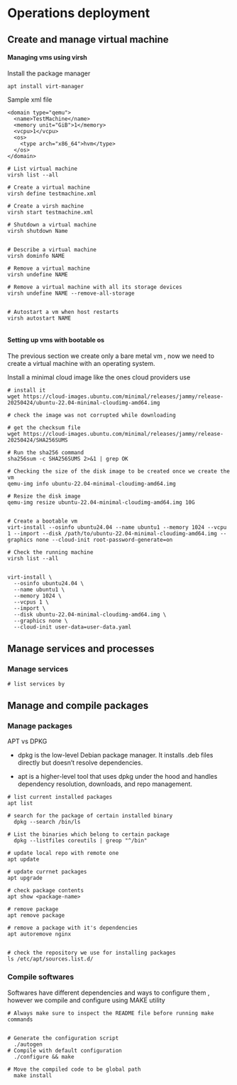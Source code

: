 
# Operations deployment


## Create and manage virtual machine 


#### Managing vms using virsh

Install the package manager

```
apt install virt-manager
```


Sample xml file
```
<domain type="qemu">
  <name>TestMachine</name>
  <memory unit="GiB">1</memory>
  <vcpu>1</vcpu>
  <os>
    <type arch="x86_64">hvm</type>
  </os>
</domain>

```

```
# List virtual machine 
virsh list --all

# Create a virtual machine 
virsh define testmachine.xml

# Create a virsh machine
virsh start testmachine.xml

# Shutdown a virtual machine 
virsh shutdown Name


# Describe a virtual machine 
virsh dominfo NAME

# Remove a virtual machine 
virsh undefine NAME

# Remove a virtual machine with all its storage devices
virsh undefine NAME --remove-all-storage


# Autostart a vm when host restarts
virsh autostart NAME


```


#### Setting up vms with bootable os

The previous section we create only a bare metal vm , now we need to create a virtual machine with an operating system. 

Install a minimal cloud image like the ones cloud providers use

```
# install it
wget https://cloud-images.ubuntu.com/minimal/releases/jammy/release-20250424/ubuntu-22.04-minimal-cloudimg-amd64.img

# check the image was not corrupted while downloading 

# get the checksum file
wget https://cloud-images.ubuntu.com/minimal/releases/jammy/release-20250424/SHA256SUMS

# Run the sha256 command 
sha256sum -c SHA256SUMS 2>&1 | grep OK

```


```
# Checking the size of the disk image to be created once we create the vm 
qemu-img info ubuntu-22.04-minimal-cloudimg-amd64.img

# Resize the disk image
qemu-img resize ubuntu-22.04-minimal-cloudimg-amd64.img 10G


# Create a bootable vm 
virt-install --osinfo ubuntu24.04 --name ubuntu1 --memory 1024 --vcpu 1 --import --disk /path/to/ubuntu-22.04-minimal-cloudimg-amd64.img --graphics none --cloud-init root-password-generate=on

# Check the running machine
virsh list --all


```

```
virt-install \
  --osinfo ubuntu24.04 \
  --name ubuntu1 \
  --memory 1024 \
  --vcpus 1 \
  --import \
  --disk ubuntu-22.04-minimal-cloudimg-amd64.img \
  --graphics none \
  --cloud-init user-data=user-data.yaml

```


## Manage services and processes

### Manage services

```
# list services by 
```




## Manage and compile packages


### Manage packages

  APT vs DPKG
* dpkg is the low-level Debian package manager. It installs .deb files directly but doesn’t resolve dependencies.

* apt is a higher-level tool that uses dpkg under the hood and handles dependency resolution, downloads, and repo management.
```
# list current installed packages
apt list

# search for the package of certain installed binary
  dpkg --search /bin/ls

# List the binaries which belong to certain package
  dpkg --listfiles coreutils | greop "^/bin"

# update local repo with remote one 
apt update

# update currnet packages 
apt upgrade

# check package contents
apt show <package-name>

# remove package
apt remove package

# remove a package with it's dependencies
apt autoremove nginx


# check the repository we use for installing packages
ls /etc/apt/sources.list.d/

```

### Compile softwares

Softwares have different dependencies and ways to configure them , however we compile and configure using MAKE utility

```
# Always make sure to inspect the README file before running make commands


# Generate the configuration script
  ./autogen
# Compile with default configuration
  ./configure && make

# Move the compiled code to be global path
  make install

```

